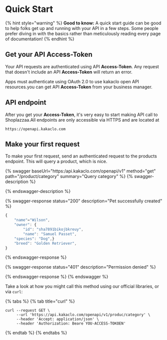# Quick Start

{% hint style="warning" %}
**Good to know:** A quick start guide can be good to help folks get up and running with your API in a few steps. Some people prefer diving in with the basics rather than meticulously reading every page of documentation!
{% endhint %}

## Get your API **Access-Token**

Your API requests are authenticated using API **Access-Token**. Any request that doesn't include an API **Access-Token** will return an error.

Apps must authenticate using OAuth 2.0 to use kakaclo open API resources.you can get API **Access-Token** from your business manager.

## **API endpoint**

After you get your **Access-Token**, it's very easy to start making API call to Shoplazzaa.All endpoints are only accessible via HTTPS and are located at&#x20;

`https://openapi.kakaclo.com​`

## Make your first request

To make your first request, send an authenticated request to the products endpoint. This will query a product, which is nice.

{% swagger baseUrl="https:/api.kakaclo.com/openapi/v1" method="get" path="/product/category" summary="Query category" %}
{% swagger-description %}

{% endswagger-description %}

{% swagger-response status="200" description="Pet successfully created" %}
```javascript
{
    "name"="Wilson",
    "owner": {
        "id": "sha7891bikojbkreuy",
        "name": "Samuel Passet",
    "species": "Dog",}
    "breed": "Golden Retriever",
}
```
{% endswagger-response %}

{% swagger-response status="401" description="Permission denied" %}

{% endswagger-response %}
{% endswagger %}

Take a look at how you might call this method using our official libraries, or via `curl`:

{% tabs %}
{% tab title="curl" %}
```
curl --request GET \
     --url 'https://api.kakaclo.com/openapi/v1/produc/category' \
     --header 'Accept: application/json' \
     --header 'Authorization: Beare YOU-ACCESS-TOKOEN'
```
{% endtab %}
{% endtabs %}
